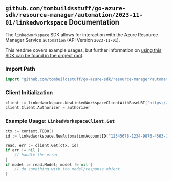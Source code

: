 
## `github.com/tombuildsstuff/go-azure-sdk/resource-manager/automation/2023-11-01/linkedworkspace` Documentation

The `linkedworkspace` SDK allows for interaction with the Azure Resource Manager Service `automation` (API Version `2023-11-01`).

This readme covers example usages, but further information on [using this SDK can be found in the project root](https://github.com/tombuildsstuff/go-azure-sdk/tree/main/docs).

### Import Path

```go
import "github.com/tombuildsstuff/go-azure-sdk/resource-manager/automation/2023-11-01/linkedworkspace"
```


### Client Initialization

```go
client := linkedworkspace.NewLinkedWorkspaceClientWithBaseURI("https://management.azure.com")
client.Client.Authorizer = authorizer
```


### Example Usage: `LinkedWorkspaceClient.Get`

```go
ctx := context.TODO()
id := linkedworkspace.NewAutomationAccountID("12345678-1234-9876-4563-123456789012", "example-resource-group", "automationAccountValue")

read, err := client.Get(ctx, id)
if err != nil {
	// handle the error
}
if model := read.Model; model != nil {
	// do something with the model/response object
}
```
